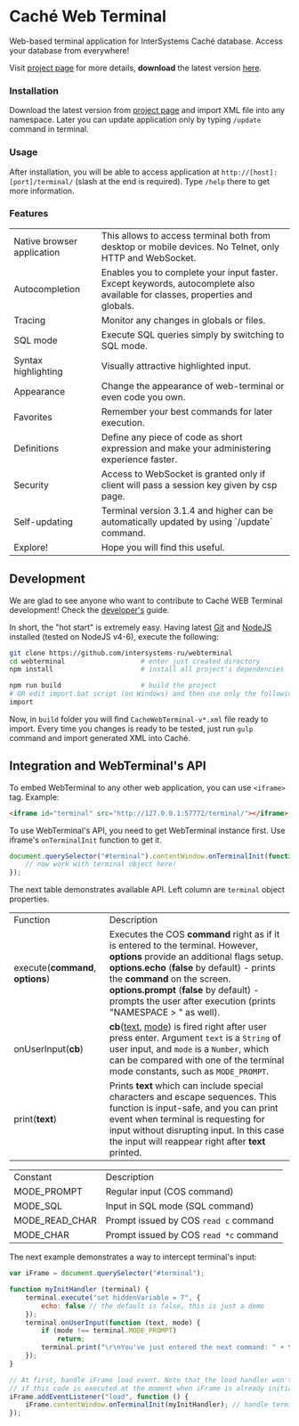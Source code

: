 # Caché Web Terminal
Web-based terminal application for InterSystems Caché database. Access your database from everywhere!

Visit [project page](http://intersystems-ru.github.io/webterminal) for more details, **download** the latest version [here](http://intersystems-ru.github.io/webterminal/#downloads).

### Installation
Download the latest version from <a href="http://intersystems-ru.github.io/webterminal/#downloads">project page</a>
and import XML file into any namespace. Later you can update application only by typing `/update` command in terminal.

### Usage
After installation, you will be able to access application at `http://[host]:[port]/terminal/` (slash at the end is required).
Type `/help` there to get more information.

### Features
<table>
	<tr>
		<td class="info">Native browser application</td>
		<td>This allows to access terminal both from desktop or mobile devices. No Telnet, only HTTP and WebSocket.</td>
	</tr>
	<tr>
		<td class="info">Autocompletion</td>
		<td>Enables you to complete your input faster. Except keywords, autocomplete also available for classes, properties and globals.</td>
	</tr>
	<tr>
		<td class="info">Tracing</td>
		<td>Monitor any changes in globals or files.</td>
	</tr>
	<tr>
		<td class="info">SQL mode</td>
		<td>Execute SQL queries simply by switching to SQL mode.</td>
	</tr>
	<tr>
		<td class="info">Syntax highlighting</td>
		<td>Visually attractive highlighted input.</td>
	</tr>
	<tr>
		<td class="info">Appearance</td>
		<td>Change the appearance of web-terminal or even code you own.</td>
	</tr>
	<tr>
		<td class="info">Favorites</td>
		<td>Remember your best commands for later execution.</td>
	</tr>
	<tr>
		<td class="info">Definitions</td>
		<td>Define any piece of code as short expression and make your administering experience faster.</td>
	</tr>
	<tr>
		<td class="info">Security</td>
		<td>Access to WebSocket is granted only if client will pass a session key given by csp page.</td>
	</tr>
	<tr>
		<td class="info">Self-updating</td>
		<td>Terminal version 3.1.4 and higher can be automatically updated by using `/update` command.</td>
	</tr>
	<tr>
		<td class="info">Explore!</td>
		<td>Hope you will find this useful.</td>
	</tr>
</table>

Development
-----------

We are glad to see anyone who want to contribute to Caché WEB Terminal development! Check the 
[developer's](https://github.com/intersystems-ru/webterminal/blob/master/DEVELOPMENT.md) guide.

In short, the "hot start" is extremely easy. Having latest [Git](https://git-scm.com/) and
[NodeJS](https://nodejs.org/en/) installed (tested on NodeJS v4-6), execute the following:

```sh
git clone https://github.com/intersystems-ru/webterminal
cd webterminal                   # enter just created directory
npm install                      # install all project's dependencies

npm run build                    # build the project
# OR edit import.bat script (on Windows) and then use only the following command:
import
```

Now, in `build` folder you will find `CacheWebTerminal-v*.xml` file ready to import. Every time you
changes is ready to be tested, just run `gulp` command and import generated XML into Caché. 


Integration and WebTerminal's API
---------------------------------

To embed WebTerminal to any other web application, you can use `<iframe>` tag.
Example:

```html
<iframe id="terminal" src="http://127.0.0.1:57772/terminal/"></iframe>
```

To use WebTerminal's API, you need to get WebTerminal instance first. Use iframe's
`onTerminalInit` function to get it.

```js
document.querySelector("#terminal").contentWindow.onTerminalInit(function (terminal) {
    // now work with terminal object here!
});
```

The next table demonstrates available API. Left column are `terminal` object properties.

<table>
	<tr>
		<td>Function</td>
		<td>Description</td>
	</tr>
	<tr>
        <td>execute(<b>command</b>, <b>options</b>)</td>
        <td>
            Executes the COS <b>command</b> right as if it is entered
            to the terminal. However, <b>options</b> provide an
            additional flags setup.<br/>
            <b>options.echo</b> (<b>false</b> by default) - prints the
            <b>command</b> on the screen.<br/>
            <b>options.prompt</b> (<b>false</b> by default) - prompts
            the user after execution (prints "NAMESPACE > " as well).
        </td>
    </tr>
	<tr>
        <td>onUserInput(<b>cb</b>)</td>
        <td>
            <b>cb</b>(<u>text</u>, <u>mode</u>) is fired right after user press enter. Argument
            <code>text</code> is a <code>String</code> of user input, and
            <code>mode</code> is a <code>Number</code>, which can be compared
            with one of the terminal mode constants, such as <code>MODE_PROMPT</code>.
        </td>
    </tr>
    <tr>
        <td>print(<b>text</b>)</td>
        <td>
            Prints <b>text</b> which can include special characters and
            escape sequences. This function is input-safe, and you can
            print event when terminal is requesting for input without
            disrupting input. In this case the input will reappear
            right after <b>text</b> printed. 
        </td>
    </tr>
</table>

<table>
    <tr>
		<td>Constant</td>
		<td>Description</td>
	</tr>
    <tr><td>MODE_PROMPT</td><td>Regular input (COS command)</td></tr>
    <tr><td>MODE_SQL</td><td>Input in SQL mode (SQL command)</td></tr>
    <tr><td>MODE_READ_CHAR</td><td>Prompt issued by COS <code>read c</code> command</td></tr>
    <tr><td>MODE_CHAR</td><td>Prompt issued by COS <code>read *c</code> command</td></tr>
</table>

The next example demonstrates a way to intercept terminal's input:

```js
var iFrame = document.querySelector("#terminal");

function myInitHandler (terminal) {
    terminal.execute("set hiddenVariable = 7", {
        echo: false // the default is false, this is just a demo
    });
    terminal.onUserInput(function (text, mode) {
        if (mode !== terminal.MODE_PROMPT)
            return;
        terminal.print("\r\nYou've just entered the next command: " + text);
    });
}

// At first, handle iFrame load event. Note that the load handler won't work
// if this code is executed at the moment when iFrame is already initialized.
iFrame.addEventListener("load", function () {
    iFrame.contentWindow.onTerminalInit(myInitHandler); // handle terminal initialization
});
```
